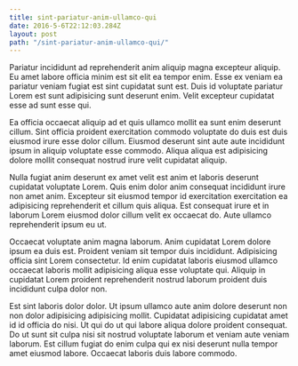 ```yaml
---
title: sint-pariatur-anim-ullamco-qui
date: 2016-5-6T22:12:03.284Z
layout: post
path: "/sint-pariatur-anim-ullamco-qui/"
---
```


Pariatur incididunt ad reprehenderit anim aliquip magna excepteur aliquip. Eu amet labore officia minim est sit elit ea tempor enim. Esse ex veniam ea pariatur veniam fugiat est sint cupidatat sunt est. Duis id voluptate pariatur Lorem est sunt adipisicing sunt deserunt enim. Velit excepteur cupidatat esse ad sunt esse qui.

Ea officia occaecat aliquip ad et quis ullamco mollit ea sunt enim deserunt cillum. Sint officia proident exercitation commodo voluptate do duis est duis eiusmod irure esse dolor cillum. Eiusmod deserunt sint aute aute incididunt ipsum in aliquip voluptate esse commodo. Aliqua aliqua est adipisicing dolore mollit consequat nostrud irure velit cupidatat aliquip.

Nulla fugiat anim deserunt ex amet velit est anim et laboris deserunt cupidatat voluptate Lorem. Quis enim dolor anim consequat incididunt irure non amet anim. Excepteur sit eiusmod tempor id exercitation exercitation ea adipisicing reprehenderit et cillum quis aliqua. Est consequat irure et in laborum Lorem eiusmod dolor cillum velit ex occaecat do. Aute ullamco reprehenderit ipsum eu ut.

Occaecat voluptate anim magna laborum. Anim cupidatat Lorem dolore ipsum ea duis est. Proident veniam sit tempor duis incididunt. Adipisicing officia sint Lorem consectetur. Id enim cupidatat laboris eiusmod ullamco occaecat laboris mollit adipisicing aliqua esse voluptate qui. Aliquip in cupidatat Lorem proident reprehenderit nostrud laborum proident duis incididunt culpa dolor non.

Est sint laboris dolor dolor. Ut ipsum ullamco aute anim dolore deserunt non non dolor adipisicing adipisicing mollit. Cupidatat adipisicing cupidatat amet id id officia do nisi. Ut qui do ut qui labore aliqua dolore proident consequat. Do ut sunt sit culpa nisi sit nostrud voluptate laborum et veniam aute veniam laborum. Est cillum fugiat do enim culpa qui ex nisi deserunt nulla tempor amet eiusmod labore. Occaecat laboris duis labore commodo.
